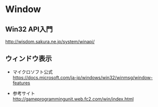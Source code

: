 # Window

## Win32 API入門
http://wisdom.sakura.ne.jp/system/winapi/

## ウィンドウ表示
* マイクロソフト公式<br>
https://docs.microsoft.com/ja-jp/windows/win32/winmsg/window-features

* 参考サイト<br>
http://gameprogrammingunit.web.fc2.com/win/index.html
